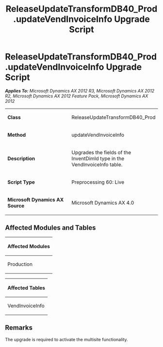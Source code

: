 ﻿---
title: ReleaseUpdateTransformDB40_Prod.updateVendInvoiceInfo Upgrade Script
TOCTitle: ReleaseUpdateTransformDB40_Prod.updateVendInvoiceInfo Upgrade Script
ms:assetid: 51e41db6-8d28-c695-8771-0aab4de6b40e
ms:mtpsurl: https://msdn.microsoft.com/en-us/library/JJ685566(v=AX.60)
ms:contentKeyID: 49708260
ms.date: 05/18/2015
mtps_version: v=AX.60
---

# ReleaseUpdateTransformDB40\_Prod.updateVendInvoiceInfo Upgrade Script 


_**Applies To:** Microsoft Dynamics AX 2012 R3, Microsoft Dynamics AX 2012 R2, Microsoft Dynamics AX 2012 Feature Pack, Microsoft Dynamics AX 2012_

<table>
<colgroup>
<col style="width: 50%" />
<col style="width: 50%" />
</colgroup>
<tbody>
<tr class="odd">
<td><p><strong>Class</strong></p></td>
<td><p>ReleaseUpdateTransformDB40_Prod</p></td>
</tr>
<tr class="even">
<td><p><strong>Method</strong></p></td>
<td><p>updateVendInvoiceInfo</p></td>
</tr>
<tr class="odd">
<td><p><strong>Description</strong></p></td>
<td><p>Upgrades the fields of the InventDimId type in the VendInvoiceInfo table.</p></td>
</tr>
<tr class="even">
<td><p><strong>Script Type</strong></p></td>
<td><p>Preprocessing 60: Live</p></td>
</tr>
<tr class="odd">
<td><p><strong>Microsoft Dynamics AX Source</strong></p></td>
<td><p>Microsoft Dynamics AX 4.0</p></td>
</tr>
</tbody>
</table>


## Affected Modules and Tables

<table>
<colgroup>
<col style="width: 100%" />
</colgroup>
<thead>
<tr class="header">
<th><p>Affected Modules</p></th>
</tr>
</thead>
<tbody>
<tr class="odd">
<td><p>Production</p></td>
</tr>
</tbody>
</table>


<table>
<colgroup>
<col style="width: 100%" />
</colgroup>
<thead>
<tr class="header">
<th><p>Affected Tables</p></th>
</tr>
</thead>
<tbody>
<tr class="odd">
<td><p>VendInvoiceInfo</p></td>
</tr>
</tbody>
</table>


## Remarks

The upgrade is required to activate the multisite functionality.

  


